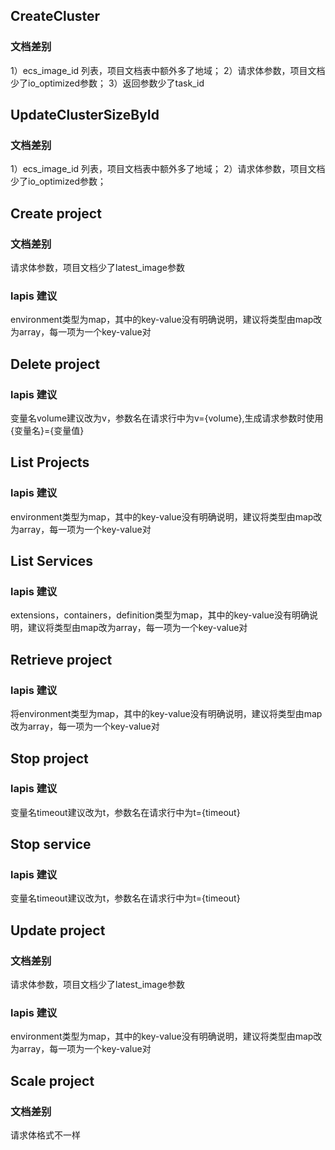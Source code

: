 ## CreateCluster

### 文档差别

1）ecs_image_id 列表，项目文档表中额外多了地域；
2）请求体参数，项目文档少了io_optimized参数；
3）返回参数少了task_id

## UpdateClusterSizeById

### 文档差别

1）ecs_image_id 列表，项目文档表中额外多了地域；
2）请求体参数，项目文档少了io_optimized参数；


## Create project

### 文档差别

请求体参数，项目文档少了latest_image参数

### lapis 建议

environment类型为map，其中的key-value没有明确说明，建议将类型由map改为array，每一项为一个key-value对

## Delete project

### lapis 建议

变量名volume建议改为v，参数名在请求行中为v={volume},生成请求参数时使用 {变量名}={变量值}

## List Projects

### lapis 建议

environment类型为map，其中的key-value没有明确说明，建议将类型由map改为array，每一项为一个key-value对

## List Services

### lapis 建议

extensions，containers，definition类型为map，其中的key-value没有明确说明，建议将类型由map改为array，每一项为一个key-value对

## Retrieve project

### lapis 建议

将environment类型为map，其中的key-value没有明确说明，建议将类型由map改为array，每一项为一个key-value对

## Stop project

### lapis 建议

变量名timeout建议改为t，参数名在请求行中为t={timeout}

## Stop service

### lapis 建议

变量名timeout建议改为t，参数名在请求行中为t={timeout}

## Update project

### 文档差别

请求体参数，项目文档少了latest_image参数


### lapis 建议

environment类型为map，其中的key-value没有明确说明，建议将类型由map改为array，每一项为一个key-value对

## Scale project

### 文档差别

请求体格式不一样
